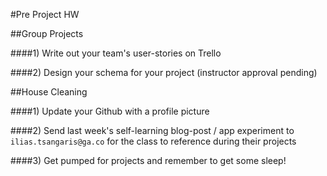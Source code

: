 #Pre Project HW

##Group Projects

####1) Write out your team's user-stories on Trello

####2) Design your schema for your project (instructor approval pending)

##House Cleaning

####1) Update your Github with a profile picture

####2) Send last week's self-learning blog-post / app experiment to `ilias.tsangaris@ga.co` for the class to reference during their projects

####3) Get pumped for projects and remember to get some sleep!

   